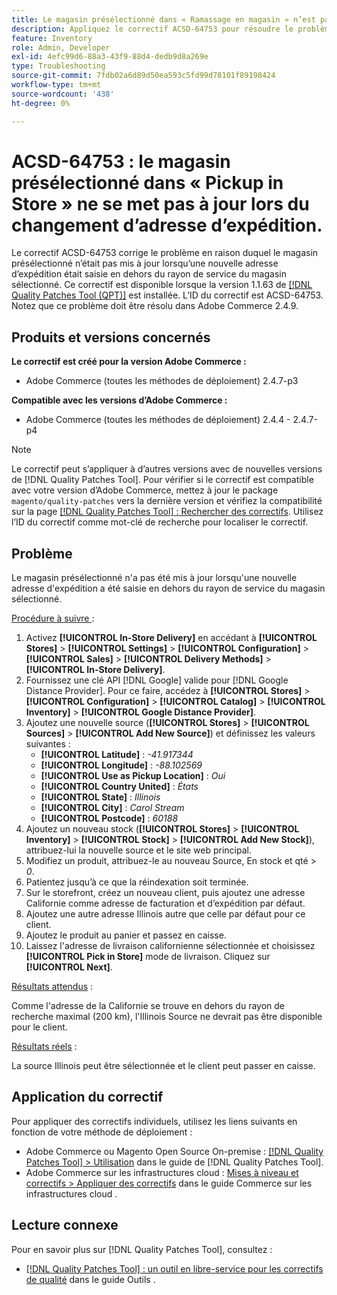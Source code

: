 ```yaml
---
title: Le magasin présélectionné dans « Ramassage en magasin » n’est pas mis à jour lors du changement d’adresse de livraison.
description: Appliquez le correctif ACSD-64753 pour résoudre le problème d’Adobe Commerce en raison duquel le magasin présélectionné ne s’est pas mis à jour lorsqu’une nouvelle adresse de livraison a été saisie en dehors du rayon de service du magasin sélectionné.
feature: Inventory
role: Admin, Developer
exl-id: 4efc99d6-88a3-43f9-88d4-dedb9d8a269e
type: Troubleshooting
source-git-commit: 7fdb02a6d89d50ea593c5fd99d78101f89198424
workflow-type: tm+mt
source-wordcount: '438'
ht-degree: 0%

---
```


# ACSD-64753 : le magasin présélectionné dans « Pickup in Store » ne se met pas à jour lors du changement d’adresse d’expédition.

Le correctif ACSD-64753 corrige le problème en raison duquel le magasin présélectionné n’était pas mis à jour lorsqu’une nouvelle adresse d’expédition était saisie en dehors du rayon de service du magasin sélectionné. Ce correctif est disponible lorsque la version 1.1.63 de [[!DNL Quality Patches Tool (QPT)]](/help/tools/quality-patches-tool/quality-patches-tool-to-self-serve-quality-patches.md) est installée. L’ID du correctif est ACSD-64753. Notez que ce problème doit être résolu dans Adobe Commerce 2.4.9.

## Produits et versions concernés

**Le correctif est créé pour la version Adobe Commerce :**

* Adobe Commerce (toutes les méthodes de déploiement) 2.4.7-p3

**Compatible avec les versions d’Adobe Commerce :**

* Adobe Commerce (toutes les méthodes de déploiement) 2.4.4 - 2.4.7-p4

>[!NOTE]
>
>Le correctif peut s’appliquer à d’autres versions avec de nouvelles versions de [!DNL Quality Patches Tool]. Pour vérifier si le correctif est compatible avec votre version d’Adobe Commerce, mettez à jour le package `magento/quality-patches` vers la dernière version et vérifiez la compatibilité sur la page [[!DNL Quality Patches Tool] : Rechercher des correctifs](https://experienceleague.adobe.com/tools/commerce-quality-patches/index.html?lang=fr). Utilisez l’ID du correctif comme mot-clé de recherche pour localiser le correctif.

## Problème

Le magasin présélectionné n&#39;a pas été mis à jour lorsqu&#39;une nouvelle adresse d&#39;expédition a été saisie en dehors du rayon de service du magasin sélectionné.

<u>Procédure à suivre </u> :

1. Activez **[!UICONTROL In-Store Delivery]** en accédant à **[!UICONTROL Stores]** > **[!UICONTROL Settings]** > **[!UICONTROL Configuration]** > **[!UICONTROL Sales]** > **[!UICONTROL Delivery Methods]** > **[!UICONTROL In-Store Delivery]**.
1. Fournissez une clé API [!DNL Google] valide pour [!DNL Google Distance Provider]. Pour ce faire, accédez à **[!UICONTROL Stores]** > **[!UICONTROL Configuration]** > **[!UICONTROL Catalog]** > **[!UICONTROL Inventory]** > **[!UICONTROL Google Distance Provider]**.
1. Ajoutez une nouvelle source (**[!UICONTROL Stores]** > **[!UICONTROL Sources]** > **[!UICONTROL Add New Source]**) et définissez les valeurs suivantes :
   * **[!UICONTROL Latitude]** : *-41.917344*
   * **[!UICONTROL Longitude]** : *-88.102569*
   * **[!UICONTROL Use as Pickup Location]** : *Oui*
   * **[!UICONTROL Country United]** : *États*
   * **[!UICONTROL State]** : *Illinois*
   * **[!UICONTROL City]** : *Carol Stream*
   * **[!UICONTROL Postcode]** : *60188*
1. Ajoutez un nouveau stock (**[!UICONTROL Stores]** > **[!UICONTROL Inventory]** > **[!UICONTROL Stock]** > **[!UICONTROL Add New Stock]**), attribuez-lui la nouvelle source et le site web principal.
1. Modifiez un produit, attribuez-le au nouveau Source, En stock et qté > *0*.
1. Patientez jusqu’à ce que la réindexation soit terminée.
1. Sur le storefront, créez un nouveau client, puis ajoutez une adresse Californie comme adresse de facturation et d’expédition par défaut.
1. Ajoutez une autre adresse Illinois autre que celle par défaut pour ce client.
1. Ajoutez le produit au panier et passez en caisse.
1. Laissez l&#39;adresse de livraison californienne sélectionnée et choisissez **[!UICONTROL Pick in Store]** mode de livraison. Cliquez sur **[!UICONTROL Next]**.

<u>Résultats attendus</u> :

Comme l&#39;adresse de la Californie se trouve en dehors du rayon de recherche maximal (200 km), l&#39;Illinois Source ne devrait pas être disponible pour le client.

<u>Résultats réels</u> :

La source Illinois peut être sélectionnée et le client peut passer en caisse.

## Application du correctif

Pour appliquer des correctifs individuels, utilisez les liens suivants en fonction de votre méthode de déploiement :

* Adobe Commerce ou Magento Open Source On-premise : [[!DNL Quality Patches Tool] > Utilisation](/help/tools/quality-patches-tool/usage.md) dans le guide de [!DNL Quality Patches Tool].
* Adobe Commerce sur les infrastructures cloud : [Mises à niveau et correctifs > Appliquer des correctifs](https://experienceleague.adobe.com/docs/commerce-cloud-service/user-guide/develop/upgrade/apply-patches.html?lang=fr) dans le guide Commerce sur les infrastructures cloud .

## Lecture connexe

Pour en savoir plus sur [!DNL Quality Patches Tool], consultez :

* [[!DNL Quality Patches Tool] : un outil en libre-service pour les correctifs de qualité](/help/tools/quality-patches-tool/quality-patches-tool-to-self-serve-quality-patches.md) dans le guide Outils .
